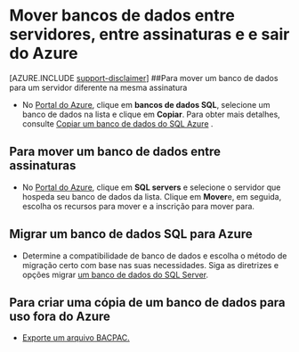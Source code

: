 <properties
    pageTitle="Mova bancos de dados entre servidores, entre assinaturas e e sair do Azure."
    description="Etapas rápidas para copiar, mover e migrar dados e bancos de dados no Azure SQL Database."
    services="sql-database"
    documentationCenter=""
    authors="v-shysun"
    manager="felixwu"
    editor=""/>

<tags
    ms.service="sql-database"
    ms.workload="data-management"
    ms.tgt_pltfrm="na"
    ms.devlang="na"
    ms.topic="article"
    ms.date="09/13/2016"
    ms.author="v-shysun"/>

# <a name="move-databases-between-servers-between-subscriptions-and-in-and-out-of-azure"></a>Mover bancos de dados entre servidores, entre assinaturas e e sair do Azure

[AZURE.INCLUDE [support-disclaimer](../../includes/support-disclaimer.md)]
##<a name="to-move-a-database-to-a-different-server-in-the-same-subscription"></a>Para mover um banco de dados para um servidor diferente na mesma assinatura
- No [Portal do Azure](https://portal.azure.com), clique em **bancos de dados SQL**, selecione um banco de dados na lista e clique em **Copiar**. Para obter mais detalhes, consulte [Copiar um banco de dados do SQL Azure](sql-database-copy.md) .

## <a name="to-move-a-database-between-subscriptions"></a>Para mover um banco de dados entre assinaturas
- No [Portal do Azure](https://portal.azure.com), clique em **SQL servers** e selecione o servidor que hospeda seu banco de dados da lista. Clique em **Mover**e, em seguida, escolha os recursos para mover e a inscrição para mover para.

## <a name="to-migrate-a-sql-database-into-azure"></a>Migrar um banco de dados SQL para Azure
- Determine a compatibilidade de banco de dados e escolha o método de migração certo com base nas suas necessidades. Siga as diretrizes e opções migrar [um banco de dados do SQL Server](sql-database-cloud-migrate.md).

## <a name="to-create-a-copy-of-a-database-for-use-outside-of-azure"></a>Para criar uma cópia de um banco de dados para uso fora do Azure
- [Exporte um arquivo BACPAC.](sql-database-export.md)
